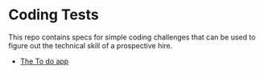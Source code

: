 # Coding Tests

This repo contains specs for simple coding challenges that can be used to 
figure out the technical skill of a prospective hire.

- [The To do app](/todo-app.md)
